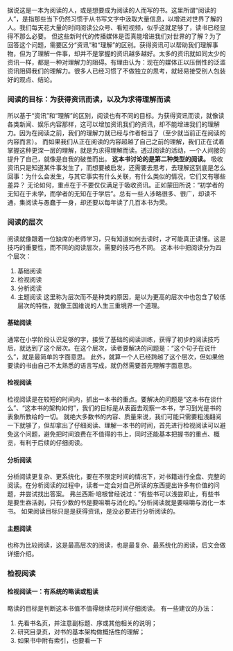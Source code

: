 据说这是一本为阅读的人，或是想要成为阅读的人而写的书。这里所谓“阅读的人”，是指那些当下仍然习惯于从书写文字中汲取大量信息，以增进对世界了解的人。我们每天花大量的时间阅读公众号、看短视频，似乎这就足够了，读书已经显得不那么必要。
但这些新时代的传播媒体是否真能增进我们对世界的了解？为了回答这个问题，需要区分“资讯”和“理解”的区别。获得资讯可以帮助我们理解事物，但为了理解一件事，却并不是掌握的资讯越多越好。太多的资讯就如同太少的资讯一样，都是一种对理解力的阻碍。有理由认为：现在的媒体正以压倒性的泛滥资讯阻碍我们的理解力。很多人已经习惯了不做独立的思考，就轻易接受别人包装好的观点、结论。

### 阅读的目标：为获得资讯而读，以及为求得理解而读
所以基于“资讯”和“理解”的区别，阅读也有不同的目标。为获得资讯而读，就像读各类新闻、娱乐内容那样，这可以增加资讯我们的资讯，却不能增进我们的理解力。因为在阅读之前，我们的理解力就已经与作者相当了（至少就当前正在阅读的内容而言）。
而如果我们从正在阅读的内容超越了自己之前的理解，我们正在试着掌握这种更深一层的理解，就是为求得理解而读。透过阅读的活动，一个人间接的提升了自己，就像是自我的破茧而出。
**这本书讨论的是第二种类型的阅读。**
吸收资讯只是知道某件事发生了，而想要被启发，还需要去思考，去理解这到底是怎么回事：为什么会发生，与其它事实有什么关联，有什么类似的情况，它们又有哪些差异？
无论如何，重点在于不要仅仅满足于吸收资讯。正如蒙田所说：“初学者的无知在于未学，而学者的无知在于学后”。总有一些人涉略很多、很广，却读不通，集阅读与愚蠢于一身，却还要以每年读了几百本书为荣。

### 阅读的层次
阅读就像跟着一位缺席的老师学习，只有知道如何去读时，才可能真正读懂。这是技巧的重要性，而不同的阅读层次，需要的技巧也不同。
这本书中把阅读分为四个层次：
1. 基础阅读
2. 检视阅读
3. 分析阅读
4. 主题阅读
这里称为层次而不是种类的原因，是以为更高的层次中也包含了较低层次的特性，就像王国维说的人生三重境界一个道理。

#### 基础阅读
通常在小学阶段认识足够的字，接受了基础的阅读训练，获得了初步的阅读技巧后，就达到了这个层次。在这个层次，读者要解决的问题是：“这个句子在说什么”，就是最简单的字面意思。
此外，就算一个人已经跨越了这个层次，但如果他要读的书由自己不太熟悉的语言写成，就仍然需要首先理解字面意思。

#### 检视阅读
检视阅读是在较短的时间内，抓出一本书的重点。要解决的问题是“这本书在谈什么”、“这本书的架构如何”，我们的目标是从表面去观察一本书，学习到光是书的表象所教给的一切。
就绝大多数书的内容、质量来说，我们可能只需要粗浅翻阅一下就够了，但却拿出了仔细阅读、理解一本书的时间，首先进行检视阅读可以避免这个问题，避免把时间浪费在不值得的书上，同时还能基本把握书的重点、概览，有利于后续的仔细阅读。

#### 分析阅读
分析阅读更复杂、更系统化，要在不限定时间的情况下，对书籍进行全盘、完整的阅读。在分析阅读的过程中，读者一定会对自己所读的东西提出许多有价值的问题，并尝试找出答案。
弗兰西斯·培根曾经说过：“有些书可以浅尝即止，有些书是要生吞活剥，只有少数的书是要咀嚼与消化的。”分析阅读就是要咀嚼与消化一本书。
如果阅读目标只是是获得资讯，是没必要进行分析阅读的。

#### 主题阅读
也称为比较阅读，这是最高层次的阅读，也是最复杂、最系统化的阅读，后文会做详细介绍。

### 检视阅读
#### 检视阅读一：有系统的略读或粗读
略读的目标是判断这本书值不值得继续花时间仔细阅读。
有一些建议的办法：
1. 先看书名页，并注意副标题、序或其他相关的说明；
2. 研究目录页，对书的基本架构做概括性的理解；
3. 如果书中附有索引，也要看一下

